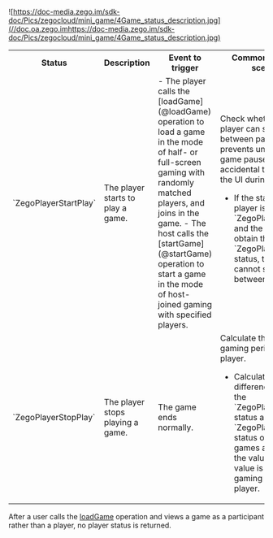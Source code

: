 

![https://doc-media.zego.im/sdk-doc/Pics/zegocloud/mini_game/4Game_status_description.jpg](//doc.oa.zego.imhttps://doc-media.zego.im/sdk-doc/Pics/zegocloud/mini_game/4Game_status_description.jpg)

<table>
  <colgroup>
    <col width="25%">
    <col width="15%">
    <col width="30%">
    <col width="30%">
  </colgroup>
<tbody><tr>
<th>Status</th>
<th>Description</th>
<th>Event to trigger</th>
<th>Common business scenario</th>
</tr>
<tr>
<td>`ZegoPlayerStartPlay`</td>
<td>The player starts to play a game.</td>
<td>- The player calls the [loadGame](@loadGame) operation to load a game in the mode of half- or full-screen gaming with randomly matched players, and joins in the game. - The host calls the [startGame](@startGame) operation to start a game in the mode of host-joined gaming with specified players.</td>
<td>Check whether the player can switch between pages. This prevents unexpected game pauses caused by accidental touches on the UI during gaming.<ul><li>If the status of the player is `ZegoPlayerStartPlay` and the SDK does not obtain the `ZegoPlayerStopPlay` status, the player cannot switch between pages.</li></ul></td>
</tr>
<tr>
<td>`ZegoPlayerStopPlay`</td>
<td>The player stops playing a game.</td>
<td>The game ends normally.</td>
<td>Calculate the total gaming period of the player.<ul><li>Calculate the time difference between the `ZegoPlayerStartPlay` status and the `ZegoPlayerStopPlay` status of multiple games and add up the values. The final value is the total gaming period of the player.</li></ul></td>
</tr>
</tbody></table>

<div class="mk-warning">

After a user calls the [loadGame](@loadGame) operation and views a game as a participant rather than a player, no player status is returned.

</div>






